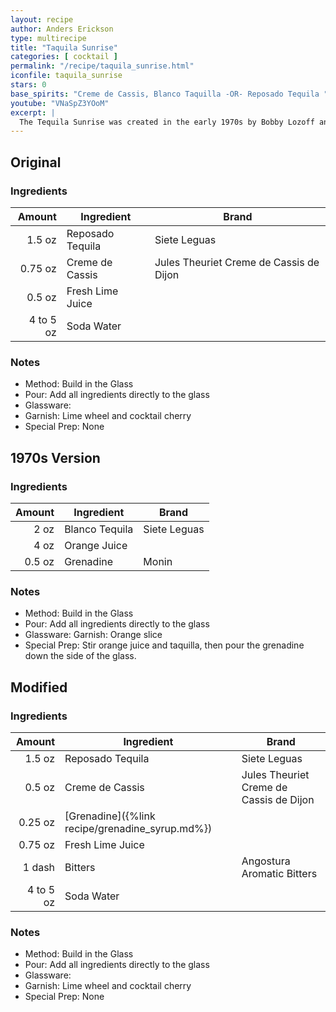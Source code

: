 ```yaml
---
layout: recipe
author: Anders Erickson
type: multirecipe
title: "Taquila Sunrise"
categories: [ cocktail ]
permalink: "/recipe/taquila_sunrise.html"
iconfile: taquila_sunrise
stars: 0
base_spirits: "Creme de Cassis, Blanco Taquilla -OR- Reposado Tequila "
youtube: "VNaSpZ3YOoM"
excerpt: |
  The Tequila Sunrise was created in the early 1970s by Bobby Lozoff and Billy Rice at the Trident bar in Sausalito, California. The cocktail achieved notoriety after a member of the Rolling Stones tasted it at a party to kick off the 1972 tour. The band began ordering it at stops across the country and even dubbed the tour “the cocaine and Tequila Sunrise tour,” which helped to propel the drink’s popularity.
---
```


<div class="subrecipe" markdown="1">

## Original

### Ingredients

|    Amount | Ingredient       | Brand                                   |
| --------: | ---------------- | --------------------------------------- |
|    1.5 oz | Reposado Tequila | Siete Leguas                            |
|   0.75 oz | Creme de Cassis  | Jules Theuriet Creme de Cassis de Dijon |
|    0.5 oz | Fresh Lime Juice |
| 4 to 5 oz | Soda Water       |

### Notes

- Method: Build in the Glass
- Pour: Add all ingredients directly to the glass
- Glassware:
- Garnish: Lime wheel and cocktail cherry
- Special Prep: None

</div>
<div class="subrecipe" markdown="1">

## 1970s Version

### Ingredients

| Amount | Ingredient     | Brand        |
| -----: | -------------- | ------------ |
|   2 oz | Blanco Tequila | Siete Leguas |
|   4 oz | Orange Juice   |
| 0.5 oz | Grenadine      | Monin        |

### Notes

- Method: Build in the Glass
- Pour: Add all ingredients directly to the glass
- Glassware: Garnish: Orange slice
- Special Prep: Stir orange juice and taquilla, then pour the grenadine down the side of the glass.

</div>
<div class="subrecipe" markdown="1">

## Modified

### Ingredients

|    Amount | Ingredient                                      | Brand                                   |
| --------: | ----------------------------------------------- | --------------------------------------- |
|    1.5 oz | Reposado Tequila                                | Siete Leguas                            |
|    0.5 oz | Creme de Cassis                                 | Jules Theuriet Creme de Cassis de Dijon |
|   0.25 oz | [Grenadine]({%link recipe/grenadine_syrup.md%}) |
|   0.75 oz | Fresh Lime Juice                                |
|    1 dash | Bitters                                         | Angostura Aromatic Bitters              |
| 4 to 5 oz | Soda Water                                      |

### Notes

- Method: Build in the Glass
- Pour: Add all ingredients directly to the glass
- Glassware:
- Garnish: Lime wheel and cocktail cherry
- Special Prep: None

</div>
